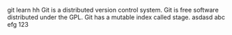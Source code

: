 git learn hh 
Git is a distributed version control system.
Git is free software distributed under the GPL.
Git has a mutable index called stage.
asdasd
abc efg
123

